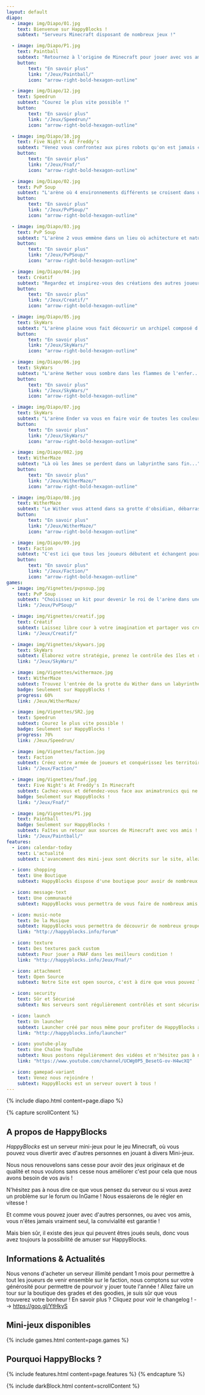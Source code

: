 ```yaml
---
layout: default
diapo:
  - image: img/Diapo/01.jpg
    text: Bienvenue sur HappyBlocks !
    subtext: "Serveurs Minecraft disposant de nombreux jeux !"           

  - image: img/Diapo/P1.jpg
    text: Paintball
    subtext: "Retournez à l'origine de Minecraft pour jouer avec vos amis en Vanilla !"
    button:
        text: "En savoir plus"
        link: "/Jeux/Paintball/"
        icon: "arrow-right-bold-hexagon-outline"

  - image: img/Diapo/12.jpg
    text: Speedrun
    subtext: "Courez le plus vite possible !"
    button:
        text: "En savoir plus"
        link: "/Jeux/Speedrun/"
        icon: "arrow-right-bold-hexagon-outline"

  - image: img/Diapo/10.jpg
    text: Five Night's At Freddy's
    subtext: "Venez vous confrontez aux pires robots qu'on est jamais créé !"
    button:
        text: "En savoir plus"
        link: "/Jeux/Fnaf/"
        icon: "arrow-right-bold-hexagon-outline"

  - image: img/Diapo/02.jpg
    text: PvP Soup
    subtext: "L'arène où 4 environnements différents se croisent dans un lieu insolite pour combattre !"
    button:
        text: "En savoir plus"
        link: "/Jeux/PvPSoup/"
        icon: "arrow-right-bold-hexagon-outline"

  - image: img/Diapo/03.jpg
    text: PvP Soup
    subtext: "L'arène 2 vous emmène dans un lieu où achitecture et nature ne font qu'un pour devenir le roi de l'arène !"
    button:
        text: "En savoir plus"
        link: "/Jeux/PvPSoup/"
        icon: "arrow-right-bold-hexagon-outline"

  - image: img/Diapo/04.jpg
    text: Créatif
    subtext: "Regardez et inspirez-vous des créations des autres joueurs pour faire votre propre parcelle"
    button:
        text: "En savoir plus"
        link: "/Jeux/Creatif/"
        icon: "arrow-right-bold-hexagon-outline"

  - image: img/Diapo/05.jpg
    text: SkyWars
    subtext: "L'arène plaine vous fait découvrir un archipel composé d'îlots qui volent au-dessus du vide"
    button:
        text: "En savoir plus"
        link: "/Jeux/SkyWars/"
        icon: "arrow-right-bold-hexagon-outline"

  - image: img/Diapo/06.jpg
    text: SkyWars
    subtext: "L'arène Nether vous sombre dans les flammes de l'enfer..."
    button:
        text: "En savoir plus"
        link: "/Jeux/SkyWars/"
        icon: "arrow-right-bold-hexagon-outline"

  - image: img/Diapo/07.jpg
    text: SkyWars
    subtext: "L'arène Ender va vous en faire voir de toutes les couleurs avec le dragon prêt à vous détruire !"
    button:
        text: "En savoir plus"
        link: "/Jeux/SkyWars/"
        icon: "arrow-right-bold-hexagon-outline"

  - image: img/Diapo/082.jpg
    text: WitherMaze
    subtext: "Là où les âmes se perdent dans un labyrinthe sans fin..."
    button:
        text: "En savoir plus"
        link: "/Jeux/WitherMaze/"
        icon: "arrow-right-bold-hexagon-outline"

  - image: img/Diapo/08.jpg
    text: WitherMaze
    subtext: "Le Wither vous attend dans sa grotte d'obsidian, débarrassez le monde de cette créature !"
    button:
        text: "En savoir plus"
        link: "/Jeux/WitherMaze/"
        icon: "arrow-right-bold-hexagon-outline"

  - image: img/Diapo/09.jpg
    text: Faction
    subtext: "C'est ici que tous les joueurs débutent et échangent pour devenir la meilleur faction !"
    button:
        text: "En savoir plus"
        link: "/Jeux/Faction/"
        icon: "arrow-right-bold-hexagon-outline"
games:
  - image: img/Vignettes/pvpsoup.jpg
    text: PvP Soup
    subtext: "Choisissez un kit pour devenir le roi de l'arène dans une bataille où il n'y a qu'un seul gagnant !"
    link: "/Jeux/PvPSoup/"

  - image: img/Vignettes/creatif.jpg
    text: Créatif
    subtext: Laissez libre cour à votre imagination et partager vos créations à vos amis !
    link: "/Jeux/Creatif/"

  - image: img/Vignettes/skywars.jpg
    text: SkyWars
    subtext: Élaborez votre stratégie, prenez le contrôle des îles et restez en vie  !
    link: "/Jeux/SkyWars/"

  - image: img/Vignettes/withermaze.jpg
    text: WitherMaze
    subtext: Trouvez l'entrée de la grotte du Wither dans un labyrinthe et terrassez-le !
    badge: Seulement sur HappyBlocks !
    progress: 60%
    link: /Jeux/WitherMaze/

  - image: img/Vignettes/SR2.jpg
    text: Speedrun
    subtext: Courez le plus vite possible !
    badge: Seulement sur HappyBlocks !
    progress: 70%
    link: /Jeux/Speedrun/

  - image: img/Vignettes/faction.jpg
    text: Faction
    subtext: Créez votre armée de joueurs et conquérissez les territoires sur votre chemin pour devenir la meilleur faction !
    link: "/Jeux/Faction/"

  - image: img/Vignettes/fnaf.jpg
    text: Five Night's At Freddy's In Minecraft
    subtext: Cachez-vous et défendez-vous face aux animatronics qui ne veulent qu'une seul chose, votre mort !
    badge: Seulement sur HappyBlocks !
    link: "/Jeux/Fnaf/"

  - image: img/Vignettes/P1.jpg
    text: Paintball
    badge: Seulement sur HappyBlocks !
    subtext: Faîtes un retour aux sources de Minecraft avec vos amis ! Construisez votre base et protégez-vous des autres joueurs qui veulent prendre tout ce que vous appartient !
    link: "/Jeux/Paintball/"
features:
  - icon: calendar-today
    text: L'actualité
    subtext: L'avancement des mini-jeux sont décrits sur le site, allez y faire un petit tour !

  - icon: shopping
    text: Une Boutique
    subtext: HappyBlocks dispose d'une boutique pour avoir de nombreux avantages à bas prix mais aussi d'une boutique de goodies. Idéal pour avoir des produits uniques et originaux au couleurs de votre serveur favori !

  - icon: message-text
    text: Une communauté
    subtext: HappyBlocks vous permettra de vous faire de nombreux amis, sur le serveur mais aussi sur le forum où la communauté est très active !

  - icon: music-note
    text: De la Musique
    subtext: HappyBlocks vous permettra de découvrir de nombreux groupes ou compositeurs indépendant grâce à son système In Game !
    link: "http://happyblocks.info/forum"

  - icon: texture
    text: Des textures pack custom
    subtext: Pour jouer a FNAF dans les meilleurs condition !
    link: "http://happyblocks.info/Jeux/Fnaf/"

  - icon: attachment
    text: Open Source
    subtext: Notre Site est open source, c'est à dire que vous pouvez l'utiliser comme bon vous semble par ailleurs, tous nos plugins sont cités dans la section crédits.

  - icon: security
    text: Sûr et Sécurisé
    subtext: Nos serveurs sont régulièrement contrôlés et sont sécurisés, en cas de défaillance faites-le nous savoir sur le forum ou dans le jeu.

  - icon: launch
    text: Un launcher
    subtext: Launcher créé par nous même pour profiter de HappyBlocks au maximum !
    link: "http://happyblocks.info/launcher"

  - icon: youtube-play
    text: Une Chaîne YouTube
    subtext: Nous postons régulièrement des vidéos et n'hésitez pas à nous proposer les votre ! Nous les posterons avec plaisir !
    link: "https://www.youtube.com/channel/UCWg0P5_BesetG-ov-H4wcXQ"

  - icon: gamepad-variant
    text: Venez nous rejoindre !
    subtext: HappyBlocks est un serveur ouvert à tous !
---
```


{% include diapo.html content=page.diapo %}

{% capture scrollContent %}
## A propos de HappyBlocks

*HappyBlocks* est un serveur mini-jeux pour le jeu Minecraft, où vous pouvez vous divertir avec d'autres personnes en jouant à divers Mini-jeux.

Nous nous renouvelons sans cesse pour avoir des jeux originaux et de qualité et nous voulons sans cesse nous améliorer c'est pour cela que nous avons besoin de vos avis !

N'hésitez pas à nous dire ce que vous pensez du serveur ou si vous avez un problème sur le forum ou InGame ! Nous essaierons de le régler en vitesse !


Et comme vous pouvez jouer avec d'autres personnes, ou avec vos amis, vous n'êtes jamais vraiment seul, la convivialité est garantie !

Mais bien sûr, il existe des jeux qui peuvent êtres joués seuls, donc vous avez toujours la possibilité de amuser sur HappyBlocks.

## Informations & Actualités

Nous venons d'acheter un serveur illimité pendant 1 mois pour permettre à tout les joueurs de venir ensemble sur le faction,
nous comptons sur votre générosité pour permettre de pourvoir y jouer toute l'année ! Allez faire un tour sur la boutique des grades
et des goodies, je suis sûr que vous trouverez votre bonheur ! En savoir plus ? Cliquez pour voir le changelog ! --> https://goo.gl/YtHkyS



## Mini-jeux disponibles

{% include games.html content=page.games %}

## Pourquoi HappyBlocks ?

{% include features.html content=page.features %}
{% endcapture %}

{% include darkBlock.html content=scrollContent %}

